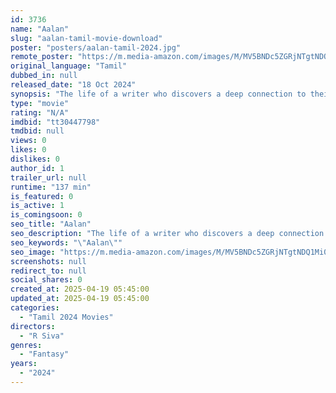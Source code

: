 ```yaml
---
id: 3736
name: "Aalan"
slug: "aalan-tamil-movie-download"
poster: "posters/aalan-tamil-2024.jpg"
remote_poster: "https://m.media-amazon.com/images/M/MV5BNDc5ZGRjNTgtNDQ1Mi00MWMzLWFjNzgtMDdiN2QzMGQ3MDI5XkEyXkFqcGc@._V1_SX300.jpg"
original_language: "Tamil"
dubbed_in: null
released_date: "18 Oct 2024"
synopsis: "The life of a writer who discovers a deep connection to their past life. As they delve into their memories, they unravel a story of heartache, resilience, and the power of love that transcends time."
type: "movie"
rating: "N/A"
imdbid: "tt30447798"
tmdbid: null
views: 0
likes: 0
dislikes: 0
author_id: 1
trailer_url: null
runtime: "137 min"
is_featured: 0
is_active: 1
is_comingsoon: 0
seo_title: "Aalan"
seo_description: "The life of a writer who discovers a deep connection to their past life. As they delve into their memories, they unravel a story of heartache, resilience, and the power of love that transcends time."
seo_keywords: "\"Aalan\""
seo_image: "https://m.media-amazon.com/images/M/MV5BNDc5ZGRjNTgtNDQ1Mi00MWMzLWFjNzgtMDdiN2QzMGQ3MDI5XkEyXkFqcGc@._V1_SX300.jpg"
screenshots: null
redirect_to: null
social_shares: 0
created_at: 2025-04-19 05:45:00
updated_at: 2025-04-19 05:45:00
categories:
  - "Tamil 2024 Movies"
directors:
  - "R Siva"
genres:
  - "Fantasy"
years:
  - "2024"
---
```

